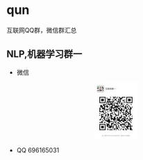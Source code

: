 # qun
互联网QQ群，微信群汇总
## NLP,机器学习群一
- 微信
<div align="center">
<img src='pic/NLP-机器学习.jpeg' height="130" width="100">
</div>

- QQ  696165031
